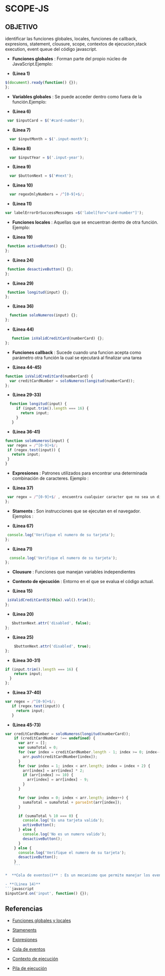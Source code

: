 # SCOPE-JS

## OBJETIVO
identificar las funciones globales, locales, funciones de callback, expresions, statement, clousure, scope, contextos de ejecucion,stack execution, event queue del código javascript.

* **Funciones globales** : Forman parte del propio núcleo de JavaScript.Ejemplo:

 - **(Linea 1)**
 ```javascript
 $(document).ready(function() {});
 };
   ```

* **Variables globales** : Se puede acceder dentro como fuera de la función.Ejemplo:

 - **(Linea 6)**
 ```javascript
  var $inputCard = $('#card-number');
   ```

 - **(Linea 7)**
 ```javascript
   var $inputMonth = $('.input-month');
   ```

 - **(Linea 8)**
 ```javascript
   var $inputYear = $('.input-year');
   ```

 - **(Linea 9)**
 ```javascript
   var $buttonNext = $('#next');
   ```

 - **(Linea 10)**
 ```javascript
   var regexOnlyNumbers = /^[0-9]+$/;
   ```

 - **(Linea 11)**
 ```javascript
 var labelErrorOrSuccessMessages =$('label[for="card-number"]');
   ```




* **Funciones locales** : Aquellas que se encuentran dentro de otra función. Ejemplo:

 - **(Linea 19)**
 ```javascript
  function activeButton() {};
};
   ```
 - **(Linea 24)**
 ```javascript
  function desactiveButton() {};
};
```
 - **(Linea 29)**
 ```javascript
  function longitud(input) {};
};
```

 - **(Linea 36)**
 ```javascript
   function soloNumeros(input) {};
};
```

 - **(Linea 44)**
 ```javascript
    function isValidCreditCard(numberCard) {};
};
```

* **Funciones callback** : Sucede cuando una funcion acepta como parámetro otra función la cual se ejecutará al finalizar una tarea

 - **(Linea 44-45)**
 ```javascript
 function isValidCreditCard(numberCard) {
   var creditCardNumber = soloNumeros(longitud(numberCard));
};
   ```

 - **(Linea 29-33)**  
```javascript
  function longitud(input) {
     if (input.trim().length === 16) {
       return input;
     }
   }
  ```

  - **(Linea 36-41)**  
 ```javascript
 function soloNumeros(input) {
  var regex = /^[0-9]+$/;
  if (regex.test(input)) {
    return input;
  }
}
   ```
* **Expresiones** : Patrones utilizados para encontrar una determinada combinación de caracteres. Ejemplo :

 - **(Linea 37)**
 ```javascript
  var regex = /^[0-9]+$/ , encuentra cualquier caracter que no sea un digíto.
};
   ```

* **Staments** : Son instrucciones que se ejecutan en el navegador. Ejemplos :

 -  **(Linea 67)**
 ```javascript
  console.log('Verifique el numero de su tarjeta');
};
   ```

 -  **(Linea 71)**
 ```javascript
   console.log('Verifique el numero de su tarjeta');
};
   ```


* **Clousure** : Funciones que manejan variables independientes

* **Contexto de ejecución** : Entorno en el que se evalua el código actual.

 - **(Linea 15)**
 ```javascript
  isValidCreditCard($(this).val().trim());
};
   ```

 - **(Linea 20)**
 ```javascript
    $buttonNext.attr('disabled', false);
};
   ```

 - **(Linea 25)**
 ```javascript
     $buttonNext.attr('disabled', true);
};
   ```

 - **(Linea 30-31)**
 ```javascript
 if (input.trim().length === 16) {
     return input;
   }
};
   ```

 - **(Linea 37-40)**
 ```javascript
 var regex = /^[0-9]+$/;
    if (regex.test(input)) {
      return input;
    }
   ```

  - **(Linea 45-73)**  
  ```javascript
  var creditCardNumber = soloNumeros(longitud(numberCard));
      if (creditCardNumber !== undefined) {
        var arr = [];
        var sumaTotal = 0;
        for (var index = creditCardNumber.length - 1; index >= 0; index--) {
          arr.push(creditCardNumber[index]);
        }
        for (var index = 1; index < arr.length; index = index + 2) {
          arr[index] = arr[index] * 2;
          if (arr[index] >= 10) {
            arr[index] = arr[index] - 9;
          }    
        }

        for (var index = 0; index < arr.length; index++) {
          sumaTotal = sumaTotal + parseInt(arr[index]);
        }

        if (sumaTotal % 10 === 0) {
          console.log('Es una tarjeta valida');
          activeButton();
        } else {
          console.log('No es un numero valido');
          desactiveButton();
        }
      } else {
        console.log('Verifique el numero de su tarjeta');
        desactiveButton();  
      }
      ```

*  **Cola de eventos()** : Es un mecanismo que permite manejar los eventos para un determinado elemento.

 - **(Linea 14)**
 ```javascript
  $inputCard.on('input', function() {});
   ```


##  Referencias
 * [Funciones globales y locales](https://www.w3schools.com/js/js_scope.asp)

 * [Stamenents](https://www.youtube.com/watch?v=lTsTTAaR8bs)

 * [Expresiones](https://developer.mozilla.org/es/docs/Web/JavaScript/Guide/Regular_Expressions)

 * [Cola de eventos](http://casivaagustin.com.ar/index.php/javascript-enlace-de-eventos/)

 * [Contexto de ejecución](http://casivaagustin.com.ar/index.php/javascript-enlace-de-eventos/)

* [Pila de ejecución](https://hackernoon.com/execution-context-in-javascript-319dd72e8e2c)

